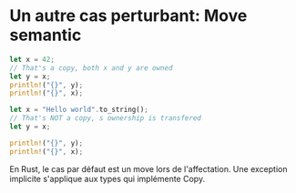 # Un autre cas perturbant: Move semantic

```rust
let x = 42;
// That's a copy, both x and y are owned
let y = x;
println!("{}", y);
println!("{}", x);

```


```rust
let x = "Hello world".to_string();
// That's NOT a copy, s ownership is transfered
let y = x;

println!("{}", y);
println!("{}", x);

```

En Rust, le cas par défaut est un move lors de l'affectation. Une exception implicite s'applique aux types qui implémente Copy.
